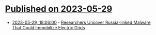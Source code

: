# [Published on 2023-05-29](index.md)

* [2023-05-29, 18:06:00](https://soylentnews.org/article.pl?sid=23/05/28/1137208&from=rss) - [Researchers Uncover Russia-linked Malware That Could Immobilize Electric Grids](https://soylentnews.org/article.pl?sid=23/05/28/1137208&from=rss)
